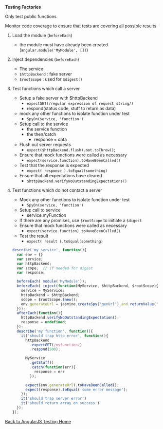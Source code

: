 __Testing Factories__

Only test public functions

Monitor code coverage to ensure that tests are covering all possible results

1.  Load the module (`beforeEach`)
    -   the module must have already been created (`angular.module('MyModule', [])`)
1.  Inject dependencies (`beforeEach`)
    -   The service
    -   `$httpBackend` : fake server
    -   `$rootScope` : used for `$digest()`
1.  Test functions which call a server
    -   Setup a fake server with $httpBackend
        -   `expectGET(/regular expression of request string/)`
        -   respond(status code, stuff to return as data)
    -   mock any other functions to isolate function under test
        -   `SpyOn(service, 'function')`
    -   Setup call to the service
        -   the service function
        -   the then/catch
            -   response = data
    -   Flush out server requests
        -   `expect($httpBackend.flush).not.toThrow()`;
    -   Ensure that mock functions were called as necessary
        -   `expect(service.function).toHaveBeenCalled()`
    -   Test that the response is expected
        -   `expect( response ).toEqual(something)`
    -   Ensure that all expectations have cleared
        -   `$httpBackend.verifyNoOutstandingExpectations()`
1.  Test functions which do not contact a server
    -   Mock any other functions to isolate function under test
        -   `SpyOn(service, 'function')`
    -   Setup call to service
        -   service.myFunction
    -   If there are any promises, use `$rootScope` to initiate a `$digest`
    -   Ensure that mock functions were called as necessary
        -   `expect(service.function).toHaveBeenCalled()`
    -   Test the result
        -   `expect( result ).toEqual(something)`

    ```js
    describe('my service', function(){
      var env = {}
      var service;
      var httpBackend;
      var scope;  // if needed for digest
      var response;

      beforeEach( module('MyModule'));
      beforeEach( inject(function(MyService, $httpBackend, $rootScope){
        service = MyService;
        httpBackend = $httpBackend;
        scope = $rootScope.$new();
        env.generateUrl = jasmine.createSpy('genUrl').and.returnValue('myfunction url')
      }));
      afterEach(function(){
        httpBackend.verifyNoOutstandingExpectation();
        response = undefined;
      });
      describe('my function', function(){
        it('should trap http error', function(){
          httpBackend
            .expectGET(/myfunction/)
            .respond(500);

          MyService
            .getStuff()
            .catch(function(err){
              response = err
            });

          expect(env.generateUrl).toHaveBeenCalled();
          expect(response).toEqual('some error message');
        });
        it('should trap server error')
        it('should return array on success')
      });
    });
    ```

[Back to AngularJS Testing Home](./angularjs-testing-home)
